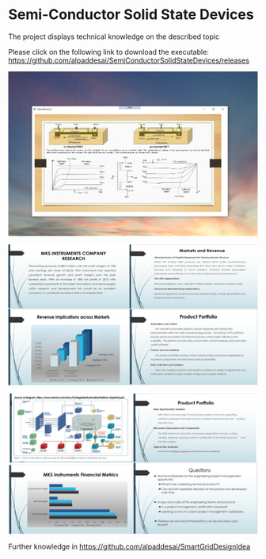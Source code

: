 # Semi-Conductor Solid State Devices

The project displays technical knowledge on the described topic

Please click on the following link to download the executable: https://github.com/alpaddesai/SemiConductorSolidStateDevices/releases

![image](FundamentalsSemiConductorDevices.png)

![image](image1.jpg)

![image](image2.jpg)

Further knowledge in https://github.com/alpaddesai/SmartGridDesignIdea
